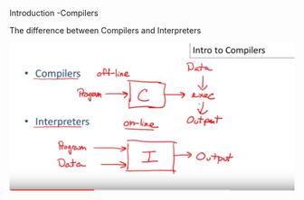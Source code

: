 Introduction -Compilers



The difference between Compilers and Interpreters

![](/assets/import.png)

